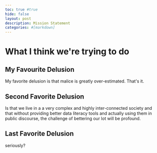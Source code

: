 ```yaml
---
toc: true #true
hide: false
layout: post
description: Mission Statement
categories: #[markdown]
---
```

# What I think we're trying to do



## My Favourite Delusion

My favorite delusion is that malice is greatly over-estimated. That's it.

## Second Favorite Delusion

Is that we live in a a very complex and highly inter-connected society and that
without providing better data literacy tools and actually using them in public
discourse, the challenge of bettering
our lot will be profound.

## Last Favorite Delusion

seriously?
